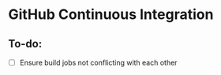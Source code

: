 # GitHub Continuous Integration

## To-do:

- [ ] Ensure build jobs not conflicting with each other

